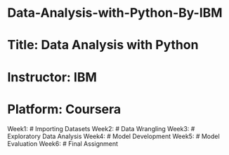# Data-Analysis-with-Python-By-IBM
# Title: Data Analysis with Python
# Instructor: IBM
# Platform: Coursera

Week1: # Importing Datasets
Week2: # Data Wrangling
Week3: # Exploratory Data Analysis
Week4: # Model Development
Week5: # Model Evaluation
Week6: # Final Assignment
